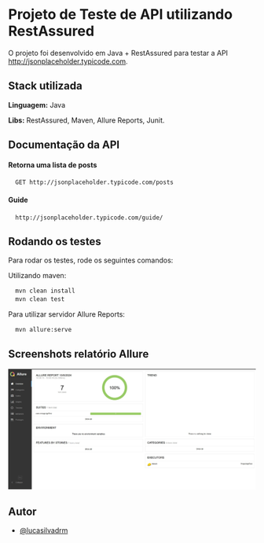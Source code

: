 
# Projeto de Teste de API utilizando RestAssured

O projeto foi desenvolvido em Java + RestAssured para testar a API http://jsonplaceholder.typicode.com.




## Stack utilizada

**Linguagem:** Java

**Libs:** RestAssured, Maven, Allure Reports, Junit.


## Documentação da API

#### Retorna uma lista de posts

```http
  GET http://jsonplaceholder.typicode.com/posts
```

#### Guide
```http
  http://jsonplaceholder.typicode.com/guide/
```
## Rodando os testes

Para rodar os testes, rode os seguintes comandos:

Utilizando maven:
```bash
  mvn clean install
  mvn clean test
```

Para utilizar servidor Allure Reports:
```bash
  mvn allure:serve
```

## Screenshots relatório Allure

![App Screenshot](screenshots/dash.jpg)


## Autor

- [@lucasilvadrm](https://www.github.com/lucasilvadrm)

